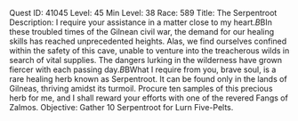 Quest ID: 41045
Level: 45
Min Level: 38
Race: 589
Title: The Serpentroot
Description: I require your assistance in a matter close to my heart.$B$BIn these troubled times of the Gilnean civil war, the demand for our healing skills has reached unprecedented heights. Alas, we find ourselves confined within the safety of this cave, unable to venture into the treacherous wilds in search of vital supplies. The dangers lurking in the wilderness have grown fiercer with each passing day.$B$BWhat I require from you, brave soul, is a rare healing herb known as Serpentroot. It can be found only in the lands of Gilneas, thriving amidst its turmoil. Procure ten samples of this precious herb for me, and I shall reward your efforts with one of the revered Fangs of Zalmos.
Objective: Gather 10 Serpentroot for Lurn Five-Pelts.
